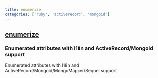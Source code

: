 ```yaml
---
title: enumerize
categories: ['ruby', 'activerecord', 'mongoid']
---
```

## [enumerize](https://github.com/brainspec/enumerize)

### Enumerated attributes with I18n and ActiveRecord/Mongoid support


Enumerated attributes with I18n and ActiveRecord/Mongoid/MongoMapper/Sequel support
